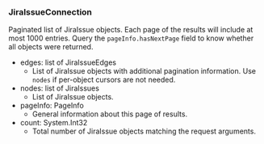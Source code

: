 ### JiraIssueConnection
Paginated list of JiraIssue objects. Each page of the results will include at most 1000 entries. Query the `pageInfo.hasNextPage` field to know whether all objects were returned.

- edges: list of JiraIssueEdges
  - List of JiraIssue objects with additional pagination information. Use `nodes` if per-object cursors are not needed.
- nodes: list of JiraIssues
  - List of JiraIssue objects.
- pageInfo: PageInfo
  - General information about this page of results.
- count: System.Int32
  - Total number of JiraIssue objects matching the request arguments.
